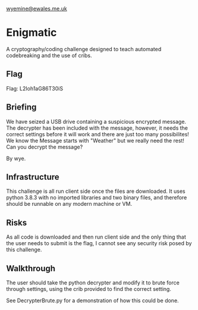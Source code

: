wyemine@ewales.me.uk

# Enigmatic
A cryptography/coding challenge designed to teach automated codebreaking and the use of cribs.

## Flag
Flag: L2Ioh1aG86T30iS

## Briefing
We have seized a USB drive containing a suspicious encrypted message. The decrypter has been included with the message, however, it needs the correct settings before it will work and there are just too many possibilites! We know the Message starts with "Weather" but we really need the rest! Can you decrypt the message?

By wye.

## Infrastructure
This challenge is all run client side once the files are downloaded.
It uses python 3.8.3 with no imported libraries and two binary files, and therefore should be runnable on any modern machine or VM.

## Risks
As all code is downloaded and then run client side and the only thing that the user needs to submit is the flag, I cannot see any security risk posed by this challenge. 

## Walkthrough
The user should take the python decrypter and modify it to brute force through settings, using the crib provided to find the correct setting.

See DecrypterBrute.py for a demonstration of how this could be done. 
